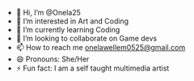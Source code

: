 - 👋 Hi, I’m @Onela25
- 👀 I’m interested in Art and Coding
- 🌱 I’m currently learning Coding
- 💞️ I’m looking to collaborate on Game devs
- 📫 How to reach me onelawellem0525@gmail.com
- 😄 Pronouns: She/Her
- ⚡ Fun fact: I am a self taught multimedia artist 

<!---
Onela25/Onela25 is a ✨ special ✨ repository because its `README.md` (this file) appears on your GitHub profile.
You can click the Preview link to take a look at your changes.
--->
